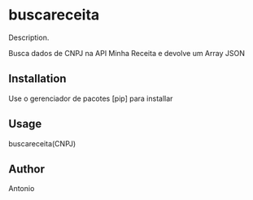 # buscareceita

Description.

Busca dados de CNPJ na API Minha Receita e devolve um Array JSON

## Installation

Use o gerenciador de pacotes [pip] para installar 

## Usage

buscareceita(CNPJ)

## Author
Antonio